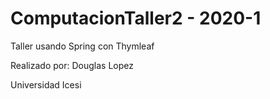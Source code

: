 # ComputacionTaller2 - 2020-1
Taller usando Spring con Thymleaf

Realizado por: 
Douglas Lopez

Universidad Icesi
